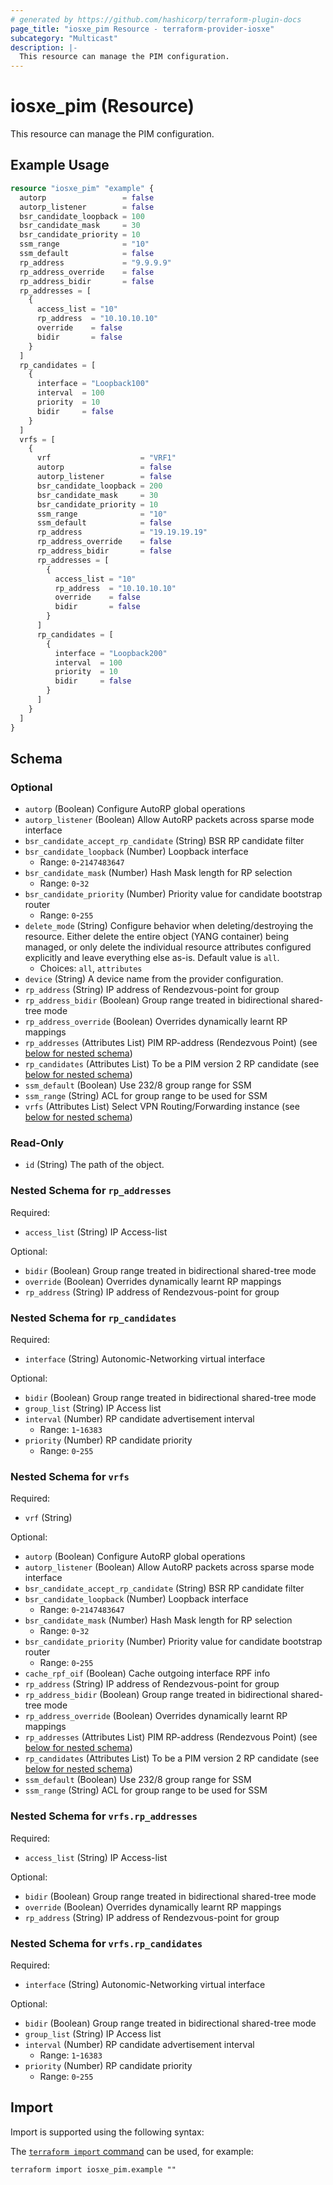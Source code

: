 ```yaml
---
# generated by https://github.com/hashicorp/terraform-plugin-docs
page_title: "iosxe_pim Resource - terraform-provider-iosxe"
subcategory: "Multicast"
description: |-
  This resource can manage the PIM configuration.
---
```


# iosxe_pim (Resource)

This resource can manage the PIM configuration.

## Example Usage

```terraform
resource "iosxe_pim" "example" {
  autorp                 = false
  autorp_listener        = false
  bsr_candidate_loopback = 100
  bsr_candidate_mask     = 30
  bsr_candidate_priority = 10
  ssm_range              = "10"
  ssm_default            = false
  rp_address             = "9.9.9.9"
  rp_address_override    = false
  rp_address_bidir       = false
  rp_addresses = [
    {
      access_list = "10"
      rp_address  = "10.10.10.10"
      override    = false
      bidir       = false
    }
  ]
  rp_candidates = [
    {
      interface = "Loopback100"
      interval  = 100
      priority  = 10
      bidir     = false
    }
  ]
  vrfs = [
    {
      vrf                    = "VRF1"
      autorp                 = false
      autorp_listener        = false
      bsr_candidate_loopback = 200
      bsr_candidate_mask     = 30
      bsr_candidate_priority = 10
      ssm_range              = "10"
      ssm_default            = false
      rp_address             = "19.19.19.19"
      rp_address_override    = false
      rp_address_bidir       = false
      rp_addresses = [
        {
          access_list = "10"
          rp_address  = "10.10.10.10"
          override    = false
          bidir       = false
        }
      ]
      rp_candidates = [
        {
          interface = "Loopback200"
          interval  = 100
          priority  = 10
          bidir     = false
        }
      ]
    }
  ]
}
```

<!-- schema generated by tfplugindocs -->
## Schema

### Optional

- `autorp` (Boolean) Configure AutoRP global operations
- `autorp_listener` (Boolean) Allow AutoRP packets across sparse mode interface
- `bsr_candidate_accept_rp_candidate` (String) BSR RP candidate filter
- `bsr_candidate_loopback` (Number) Loopback interface
  - Range: `0`-`2147483647`
- `bsr_candidate_mask` (Number) Hash Mask length for RP selection
  - Range: `0`-`32`
- `bsr_candidate_priority` (Number) Priority value for candidate bootstrap router
  - Range: `0`-`255`
- `delete_mode` (String) Configure behavior when deleting/destroying the resource. Either delete the entire object (YANG container) being managed, or only delete the individual resource attributes configured explicitly and leave everything else as-is. Default value is `all`.
  - Choices: `all`, `attributes`
- `device` (String) A device name from the provider configuration.
- `rp_address` (String) IP address of Rendezvous-point for group
- `rp_address_bidir` (Boolean) Group range treated in bidirectional shared-tree mode
- `rp_address_override` (Boolean) Overrides dynamically learnt RP mappings
- `rp_addresses` (Attributes List) PIM RP-address (Rendezvous Point) (see [below for nested schema](#nestedatt--rp_addresses))
- `rp_candidates` (Attributes List) To be a PIM version 2 RP candidate (see [below for nested schema](#nestedatt--rp_candidates))
- `ssm_default` (Boolean) Use 232/8 group range for SSM
- `ssm_range` (String) ACL for group range to be used for SSM
- `vrfs` (Attributes List) Select VPN Routing/Forwarding instance (see [below for nested schema](#nestedatt--vrfs))

### Read-Only

- `id` (String) The path of the object.

<a id="nestedatt--rp_addresses"></a>
### Nested Schema for `rp_addresses`

Required:

- `access_list` (String) IP Access-list

Optional:

- `bidir` (Boolean) Group range treated in bidirectional shared-tree mode
- `override` (Boolean) Overrides dynamically learnt RP mappings
- `rp_address` (String) IP address of Rendezvous-point for group


<a id="nestedatt--rp_candidates"></a>
### Nested Schema for `rp_candidates`

Required:

- `interface` (String) Autonomic-Networking virtual interface

Optional:

- `bidir` (Boolean) Group range treated in bidirectional shared-tree mode
- `group_list` (String) IP Access list
- `interval` (Number) RP candidate advertisement interval
  - Range: `1`-`16383`
- `priority` (Number) RP candidate priority
  - Range: `0`-`255`


<a id="nestedatt--vrfs"></a>
### Nested Schema for `vrfs`

Required:

- `vrf` (String)

Optional:

- `autorp` (Boolean) Configure AutoRP global operations
- `autorp_listener` (Boolean) Allow AutoRP packets across sparse mode interface
- `bsr_candidate_accept_rp_candidate` (String) BSR RP candidate filter
- `bsr_candidate_loopback` (Number) Loopback interface
  - Range: `0`-`2147483647`
- `bsr_candidate_mask` (Number) Hash Mask length for RP selection
  - Range: `0`-`32`
- `bsr_candidate_priority` (Number) Priority value for candidate bootstrap router
  - Range: `0`-`255`
- `cache_rpf_oif` (Boolean) Cache outgoing interface RPF info
- `rp_address` (String) IP address of Rendezvous-point for group
- `rp_address_bidir` (Boolean) Group range treated in bidirectional shared-tree mode
- `rp_address_override` (Boolean) Overrides dynamically learnt RP mappings
- `rp_addresses` (Attributes List) PIM RP-address (Rendezvous Point) (see [below for nested schema](#nestedatt--vrfs--rp_addresses))
- `rp_candidates` (Attributes List) To be a PIM version 2 RP candidate (see [below for nested schema](#nestedatt--vrfs--rp_candidates))
- `ssm_default` (Boolean) Use 232/8 group range for SSM
- `ssm_range` (String) ACL for group range to be used for SSM

<a id="nestedatt--vrfs--rp_addresses"></a>
### Nested Schema for `vrfs.rp_addresses`

Required:

- `access_list` (String) IP Access-list

Optional:

- `bidir` (Boolean) Group range treated in bidirectional shared-tree mode
- `override` (Boolean) Overrides dynamically learnt RP mappings
- `rp_address` (String) IP address of Rendezvous-point for group


<a id="nestedatt--vrfs--rp_candidates"></a>
### Nested Schema for `vrfs.rp_candidates`

Required:

- `interface` (String) Autonomic-Networking virtual interface

Optional:

- `bidir` (Boolean) Group range treated in bidirectional shared-tree mode
- `group_list` (String) IP Access list
- `interval` (Number) RP candidate advertisement interval
  - Range: `1`-`16383`
- `priority` (Number) RP candidate priority
  - Range: `0`-`255`

## Import

Import is supported using the following syntax:

The [`terraform import` command](https://developer.hashicorp.com/terraform/cli/commands/import) can be used, for example:

```shell
terraform import iosxe_pim.example ""
```
